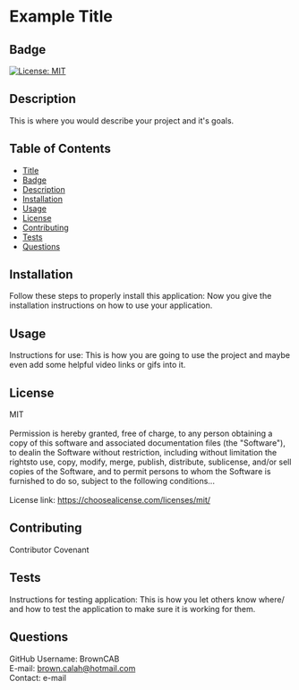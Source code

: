 
  #  Example Title

  ## Badge
  [![License: MIT](https://img.shields.io/badge/License-MIT-yellow.svg)](https://opensource.org/licenses/MIT)
  
  ## Description
   This is where you would describe your project and it's goals.
  
  ## Table of Contents
  - [Title](#title)
  - [Badge](#badge)
  - [Description](#description)
  - [Installation](#installation)
  - [Usage](#usage)
  - [License](#license)
  - [Contributing](#contributing)
  - [Tests](#tests)
  - [Questions](#questions)
  
  ## Installation
   Follow these steps to properly install this application: Now you give the installation instructions on how to use your application.
  
  ## Usage
  Instructions for use: This is how you are going to use the project and maybe even add some helpful video links or gifs into it.
  
  ## License
  MIT
  <br>
  <br>
  Permission is hereby granted, free of charge, to any person obtaining a copy of this software and associated documentation files (the "Software"), to dealin the Software without restriction, including without limitation the rightsto use, copy, modify, merge, publish, distribute, sublicense, and/or sell copies of the Software, and to permit persons to whom the Software is furnished to do so, subject to the following conditions...
  <br>
  <br>
  License link: https://choosealicense.com/licenses/mit/
  
  ## Contributing
  Contributor Covenant
  
  ## Tests
  Instructions for testing application: This is how you let others know where/ and how to test the application to make sure it is working for them.
  
  ## Questions
  GitHub Username: BrownCAB
  <br>E-mail: brown.calah@hotmail.com
  <br>Contact: e-mail
  
